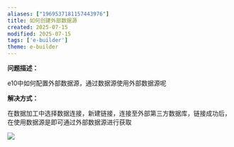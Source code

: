 ```yaml
---
aliases: ["1969537181157443976"]
title: 如何创建外部数据源
created: 2025-07-15
modified: 2025-07-15
tags: ['e-builder']
theme: e-builder
---
```


**问题描述：**

e10中如何配置外部数据源，通过数据源使用外部数据源呢

**解决方式：**

在数据加工中选择数据连接，新建链接，连接至外部第三方数据库，链接成功后，在使用数据源是即可通过外部数据源进行获取

![](https://myhelpdoc.oss-cn-heyuan.aliyuncs.com/mdimages/c3c29eda1bc8acb9643d750cd3a9355d.jpg)

